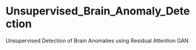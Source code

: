 # Unsupervised_Brain_Anomaly_Detection
Unsupervised Detection of Brain Anomalies using Residual Attention GAN
